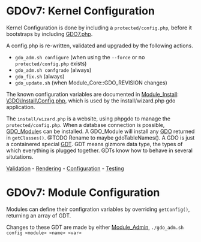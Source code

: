 # GDOv7: Kernel Configuration

Kernel Configuration is done by including a `protected/config.php`,
before it bootstraps by including [GDO7.php](../GDO7.php).

A config.php is re-written, validated and upgraded by the following actions.

- `gdo_adm.sh configure` (when using the `--force` or no `protected/config.php` exists)
- `gdo_adm.sh confgrade` (always)
- `gdo_fix.sh` (always)
- `gdo_update.sh` (when Module_Core::GDO_REVISION changes)

The known configuration variables are documented in
[Module_Install](../GDO/Install/Module_Install.php):
[\GDO\Install\Config.php](../GDO/Install/Config.php#L200),
which is used by the install/wizard.php gdo application.

The `install/wizard.php` is a website,
using phpgdo to manage the `protected/config.php`.
When a database connection is possible,
[GDO_Module](../GDO/Core/GDO_Module.php)s
can be installed.
A GDO_Module will install any [GDO](../GDO/Core/GDO.php) returned in `getClasses()`. @TODO Rename to maybe gdoTableNames().
A GDO is just a containered special [GDT](../GDO/Core/GDT.php).
GDT means gizmore data type, the types of which everything is plugged together.
GDTs know how to behave in several situtations.

[Validation](./GDO7_VALIDATION.md) -
[Rendering](./GDO7_RESPONSE_FORMATS.md) -
[Configuration](./GDO7_CONFIG.md#gdov7-module-configuration) -
[Testing](./GDO7_TESTING.md)


# GDOv7: Module Configuration

Modules can define their configration variables
by overriding `getConfig()`, returning an array of GDT.

Changes to these GDT are made by either
[Module_Admin](../GDO/Admin/Module_Admin.php),
`./gdo_adm.sh config <module> <name> <var>`
